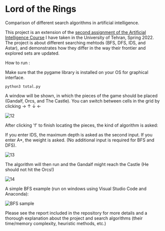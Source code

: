 # Lord of the Rings
Comparison of different search algorithms in artificial intelligence.

This project is an extension of the [second assignment of the Artificial Intelligence Course](https://github.com/amirmahdiansaripour/Artificial-Inteligence-Assigments) I have taken in the University of Tehran, Spring 2022. The project is about different searching mehtods (BFS, DFS, IDS, and Astar), and demonstrates how they differ in the way their frontier and explored sets are updated.

How to run :

Make sure that the pygame library is installed on your OS for graphical interface.

`
python3 total.py
`

A window will be shown, in which the pieces of the game should be placed (Gandalf, Orcs, and The Castle). You can switch between cells in the grid by clicking → ↑ ↓ ← 

![12](https://github.com/amirmahdiansaripour/test/assets/92050925/dd0b1488-5465-4f0e-a9d0-0e01bbdc5a2e)


After clicking 'f' to finish locating the pieces, the kind of algorithm is asked:

If you enter IDS, the maximum depth is asked as the second input. If you enter A*, the weight is asked. (No additional input is required for BFS and DFS).

![13](https://github.com/amirmahdiansaripour/test/assets/92050925/ea032f73-98d0-4976-9925-3dc6707f6d99)

The algorithm will then run and the Gandalf might reach the Castle (He should not hit the Orcs!) 

![14](https://github.com/amirmahdiansaripour/test/assets/92050925/3a18e4a9-34a2-4713-9c9c-49578bfb4038)

A simple BFS example (run on windows using Visual Studio Code and Anaconda):

![BFS sample](https://github.com/amirmahdiansaripour/Lord-of-the-Rings/assets/92050925/8d475e6a-f2e4-41d4-8e03-e1e1a5f11699)

Please see the report included in the repository for more details and a thorough explanation about the project and search algorithms (their time/memory complexity, heuristic methods, etc.)



